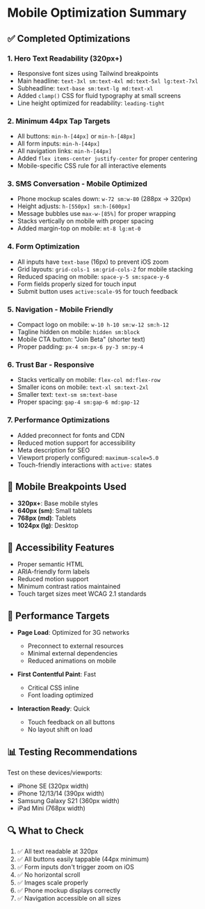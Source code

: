 # Mobile Optimization Summary

## ✅ Completed Optimizations

### 1. **Hero Text Readability (320px+)**
- Responsive font sizes using Tailwind breakpoints
- Main headline: `text-3xl sm:text-4xl md:text-5xl lg:text-7xl`
- Subheadline: `text-base sm:text-lg md:text-xl`
- Added `clamp()` CSS for fluid typography at small screens
- Line height optimized for readability: `leading-tight`

### 2. **Minimum 44px Tap Targets**
- All buttons: `min-h-[44px]` or `min-h-[48px]`
- All form inputs: `min-h-[44px]`
- All navigation links: `min-h-[44px]`
- Added `flex items-center justify-center` for proper centering
- Mobile-specific CSS rule for all interactive elements

### 3. **SMS Conversation - Mobile Optimized**
- Phone mockup scales down: `w-72 sm:w-80` (288px → 320px)
- Height adjusts: `h-[550px] sm:h-[600px]`
- Message bubbles use `max-w-[85%]` for proper wrapping
- Stacks vertically on mobile with proper spacing
- Added margin-top on mobile: `mt-8 lg:mt-0`

### 4. **Form Optimization**
- All inputs have `text-base` (16px) to prevent iOS zoom
- Grid layouts: `grid-cols-1 sm:grid-cols-2` for mobile stacking
- Reduced spacing on mobile: `space-y-5 sm:space-y-6`
- Form fields properly sized for touch input
- Submit button uses `active:scale-95` for touch feedback

### 5. **Navigation - Mobile Friendly**
- Compact logo on mobile: `w-10 h-10 sm:w-12 sm:h-12`
- Tagline hidden on mobile: `hidden sm:block`
- Mobile CTA button: "Join Beta" (shorter text)
- Proper padding: `px-4 sm:px-6 py-3 sm:py-4`

### 6. **Trust Bar - Responsive**
- Stacks vertically on mobile: `flex-col md:flex-row`
- Smaller icons on mobile: `text-xl sm:text-2xl`
- Smaller text: `text-sm sm:text-base`
- Proper spacing: `gap-4 sm:gap-6 md:gap-12`

### 7. **Performance Optimizations**
- Added preconnect for fonts and CDN
- Reduced motion support for accessibility
- Meta description for SEO
- Viewport properly configured: `maximum-scale=5.0`
- Touch-friendly interactions with `active:` states

## 📱 Mobile Breakpoints Used

- **320px+**: Base mobile styles
- **640px (sm)**: Small tablets
- **768px (md)**: Tablets
- **1024px (lg)**: Desktop

## 🎯 Accessibility Features

- Proper semantic HTML
- ARIA-friendly form labels
- Reduced motion support
- Minimum contrast ratios maintained
- Touch target sizes meet WCAG 2.1 standards

## 🚀 Performance Targets

- **Page Load**: Optimized for 3G networks
  - Preconnect to external resources
  - Minimal external dependencies
  - Reduced animations on mobile
  
- **First Contentful Paint**: Fast
  - Critical CSS inline
  - Font loading optimized
  
- **Interaction Ready**: Quick
  - Touch feedback on all buttons
  - No layout shift on load

## 📊 Testing Recommendations

Test on these devices/viewports:
- iPhone SE (320px width)
- iPhone 12/13/14 (390px width)
- Samsung Galaxy S21 (360px width)
- iPad Mini (768px width)

## 🔍 What to Check

1. ✅ All text readable at 320px
2. ✅ All buttons easily tappable (44px minimum)
3. ✅ Form inputs don't trigger zoom on iOS
4. ✅ No horizontal scroll
5. ✅ Images scale properly
6. ✅ Phone mockup displays correctly
7. ✅ Navigation accessible on all sizes
